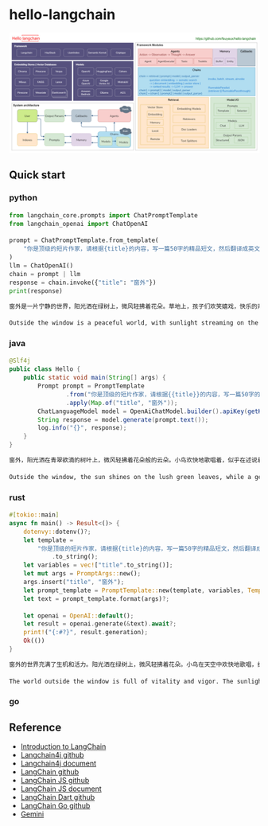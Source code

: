 # hello-langchain

![hello-langchain](img/hello-langchain.drawio.png)

## Quick start

### python

```python
from langchain_core.prompts import ChatPromptTemplate
from langchain_openai import ChatOpenAI

prompt = ChatPromptTemplate.from_template(
    "你是顶级的短片作家，请根据{title}的内容，写一篇50字的精品短文，然后翻译成英文。"
)
llm = ChatOpenAI()
chain = prompt | llm
response = chain.invoke({"title": "窗外"})
print(response)
```

```sh
窗外是一片宁静的世界，阳光洒在绿树上，微风轻拂着花朵。草地上，孩子们欢笑嬉戏，快乐的声音传遍整个街区。鸟儿在天空中自由地飞翔，歌唱着美妙的旋律。这一切，让我感受到了生活的美好和希望。

Outside the window is a peaceful world, with sunlight streaming on the green trees and a gentle breeze caressing the flowers. On the grass, children laugh and play, their joyful voices echoing throughout the neighborhood. Birds soar freely in the sky, singing beautiful melodies. All of this makes me feel the beauty and hope of life.
```

### java

```java
@Slf4j
public class Hello {
    public static void main(String[] args) {
        Prompt prompt = PromptTemplate
                .from("你是顶级的短片作家，请根据{{title}}的内容，写一篇50字的精品短文，然后翻译成英文。")
                .apply(Map.of("title", "窗外"));
        ChatLanguageModel model = OpenAiChatModel.builder().apiKey(getKey()).build();
        String response = model.generate(prompt.text());
        log.info("{}", response);
    }
}
```

```sh
窗外，阳光洒在青翠欲滴的树叶上，微风轻拂着花朵般的云朵。小鸟欢快地歌唱着，似乎在述说着大自然的美妙。这一幕幕景象，如同一幅绚丽的画卷，勾勒出宁静与和谐的生活。窗外的世界，如此美好！

Outside the window, the sun shines on the lush green leaves, while a gentle breeze caresses the cloud-like blossoms. The birds sing joyfully, seemingly narrating the wonders of nature. These scenes, like a magnificent painting, depict a life of tranquility and harmony. The world outside the window is truly beautiful!
```

### rust

```rust
#[tokio::main]
async fn main() -> Result<()> {
    dotenvy::dotenv()?;
    let template =
        "你是顶级的短片作家，请根据{title}的内容，写一篇50字的精品短文，然后翻译成英文。"
            .to_string();
    let variables = vec!["title".to_string()];
    let mut args = PromptArgs::new();
    args.insert("title", "窗外");
    let prompt_template = PromptTemplate::new(template, variables, TemplateFormat::FString);
    let text = prompt_template.format(args)?;

    let openai = OpenAI::default();
    let result = openai.generate(&text).await?;
    print!("{:#?}", result.generation);
    Ok(())
}
```

```sh
窗外的世界充满了生机和活力。阳光洒在绿树上，微风轻拂着花朵。小鸟在天空中欢快地歌唱，给大地带来了春天的气息。这个美丽的景象让心情愉悦，仿佛世界都变得更加美好了。

The world outside the window is full of vitality and vigor. The sunlight sprinkles on the green trees, and the breeze gently brushes the flowers. Birds sing joy.
```

### go

## Reference

- [Introduction to LangChain](https://www.baeldung.com/java-langchain-basics)
- [Langchain4j github](https://github.com/langchain4j/langchain4j)
- [Langchain4j document](https://langchain4j.github.io/langchain4j/docs/tutorials)
- [LangChain github](https://github.com/langchain-ai/langchain)
- [LangChain JS github](https://github.com/langchain-ai/langchainjs)
- [LangChain JS document](https://js.langchain.com/docs/get_started/introduction)
- [LangChain Dart github](https://github.com/davidmigloz/langchain_dart)
- [LangChain Go github](https://github.com/tmc/langchaingo)
- [Gemini](https://ai.google.dev/tutorials/python_quickstart)
